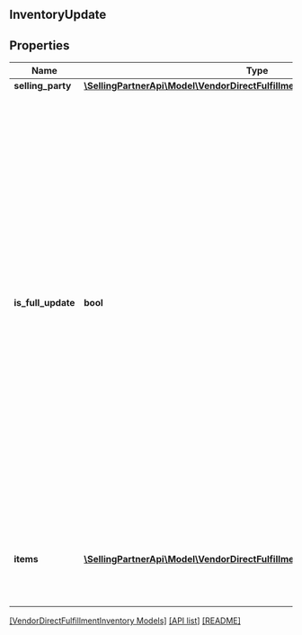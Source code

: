 ## InventoryUpdate

## Properties

Name | Type | Description | Notes
------------ | ------------- | ------------- | -------------
**selling_party** | [**\SellingPartnerApi\Model\VendorDirectFulfillmentInventory\PartyIdentification**](PartyIdentification.md) |  |
**is_full_update** | **bool** | When true, this request contains a full feed. Otherwise, this request contains a partial feed. When sending a full feed, you must send information about all items in the warehouse. Any items not in the full feed are updated as not available. When sending a partial feed, only include the items that need an update to inventory. The status of other items will remain unchanged. |
**items** | [**\SellingPartnerApi\Model\VendorDirectFulfillmentInventory\ItemDetails[]**](ItemDetails.md) | A list of inventory items with updated details, including quantity available. |

[[VendorDirectFulfillmentInventory Models]](../) [[API list]](../../Api) [[README]](../../../README.md)
